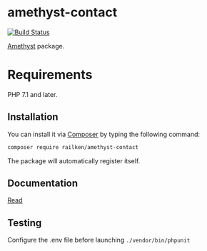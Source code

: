 # amethyst-contact

[![Build Status](https://travis-ci.org/railken/amethyst-contact.svg?branch=master)](https://travis-ci.org/railken/amethyst-contact)

[Amethyst](https://github.com/railken/amethyst) package.

# Requirements

PHP 7.1 and later.

## Installation

You can install it via [Composer](https://getcomposer.org/) by typing the following command:

```bash
composer require railken/amethyst-contact
```

The package will automatically register itself.

## Documentation

[Read](docs/index.md)

## Testing

Configure the .env file before launching `./vendor/bin/phpunit`
